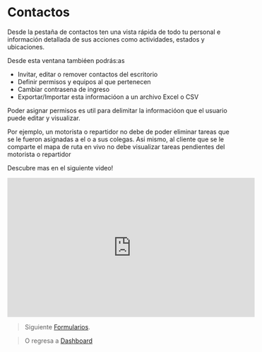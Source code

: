 # Contactos 

Desde la pestaña de contactos ten una vista rápida de todo tu personal e información detallada de sus acciones como actividades, estados y ubicaciones. 

Desde esta ventana tambiéen podrás:as

- Invitar, editar o remover contactos del escritorio 
- Definir permisos y equipos al que pertenecen 
- Cambiar contrasena de ingreso
- Exportar/Importar esta informacióon a un archivo Excel o CSV

Poder asignar permisos es util para delimitar la informacióon que el usuario puede editar y visualizar. 

Por ejemplo, un motorista o repartidor no debe de poder eliminar tareas que se le fueron asignadas a el o a sus colegas. Asi mismo, al cliente que se le comparte el mapa de ruta en vivo no debe visualizar tareas pendientes del motorista o repartidor

Descubre mas en el siguiente video! 
<iframe width="560" height="315" src="https://www.youtube.com/embed/ejHbzX6i5tQ" frameborder="0" allow="accelerometer; autoplay; encrypted-media; gyroscope; picture-in-picture" allowfullscreen></iframe>

> Siguiente [Formularios](/v1/web-app/basico/formularios.html).

> O regresa a [Dashboard](/v1/web-app/basico/dashboard.html)


<!--stackedit_data:
eyJoaXN0b3J5IjpbLTIzNDc2MzgzLC0xMzE0NDAxMjc1LC00OT
Q3Njk1MTcsMTU4OTA3NjY2Miw0ODM3MzAyNDksLTE1MjkzMTkz
MzYsMTMzMjk5NDkwOF19
-->